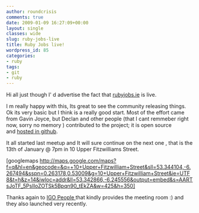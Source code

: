 ```yaml
---
author: roundcrisis
comments: true
date: 2009-01-09 16:27:09+00:00
layout: single
classes: wide
slug: ruby-jobs-live
title: Ruby Jobs live!
wordpress_id: 85
categories:
- ruby
tags:
- git
- ruby
---
```


Hi all
just though I' d  advertise the fact that [rubyjobs.ie](http://rubyjobs.ie/) is live.

I m really happy with this, Its great to see the community releasing things. Ok its very basic but I think is a really good start.
Most of the effort came from Gavin Joyce, but Declan and other people (that I cant remmeber right now, sorry no memory ) contributed to the project; it is open source and [hosted in github](http://github.com/GavinJoyce/rubyjobs/tree/master).

It all started last meetup and It will sure continue on the next one , that is the 13th of January @ 7pm in 10 Upper Fitzwilliams Street.

[googlemaps http://maps.google.com/maps?f=q&hl=en&geocode=&q=+10+Upper+Fitzwilliam+Street&sll=53.344104,-6.267494&sspn=0.263178,0.53009&g=10+Upper+Fitzwilliam+Street&ie=UTF8&t=h&z=14&iwloc=addr&ll=53.342866,-6.245556&output=embed&s=AARTsJoTF_5PsIIoZOTSk5Bpqn90_tEkZA&w=425&h=350]

Thanks again to [IGO People ](http://www.igopeople.com/)that kindly provides the meeting room :) and they also launched very recently.
